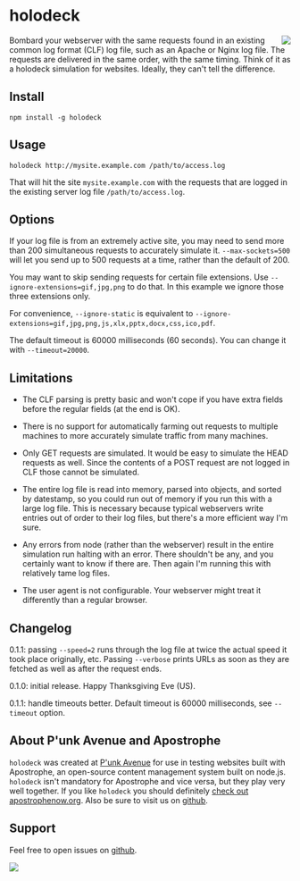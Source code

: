 # holodeck

<a href="http://apostrophenow.org/"><img src="https://raw.github.com/punkave/holodeck/master/logos/logo-box-madefor.png" align="right" /></a>

Bombard your webserver with the same requests found in an existing common log format (CLF) log file, such as an Apache or Nginx log file. The requests are delivered in the same order, with the same timing. Think of it as a holodeck simulation for websites. Ideally, they can't tell the difference.

## Install

```
npm install -g holodeck
```

## Usage

```
holodeck http://mysite.example.com /path/to/access.log
```

That will hit the site `mysite.example.com` with the requests that are logged in the existing server log file `/path/to/access.log`.

## Options

If your log file is from an extremely active site, you may need to send more than 200 simultaneous requests to accurately simulate it. `--max-sockets=500` will let you send up to 500 requests at a time, rather than the default of 200.

You may want to skip sending requests for certain file extensions. Use `--ignore-extensions=gif,jpg,png` to do that. In this example we ignore those three extensions only.

For convenience, `--ignore-static` is equivalent to `--ignore-extensions=gif,jpg,png,js,xlx,pptx,docx,css,ico,pdf`.

The default timeout is 60000 milliseconds (60 seconds). You can change it with `--timeout=20000`.

## Limitations

* The CLF parsing is pretty basic and won't cope if you have extra fields before the regular fields (at the end is OK).

* There is no support for automatically farming out requests to multiple machines to more accurately simulate traffic from many machines.

* Only GET requests are simulated. It would be easy to simulate the HEAD requests as well. Since the contents of a POST request are not logged in CLF those cannot be simulated.

* The entire log file is read into memory, parsed into objects, and sorted by datestamp, so you could run out of memory if you run this with a large log file. This is necessary because typical webservers write entries out of order to their log files, but there's a more efficient way I'm sure.

* Any errors from node (rather than the webserver) result in the entire simulation run halting with an error. There shouldn't be any, and you certainly want to know if there are. Then again I'm running this with relatively tame log files.

* The user agent is not configurable. Your webserver might treat it differently than a regular browser.

## Changelog

0.1.1: passing `--speed=2` runs through the log file at twice the actual speed it took place originally, etc. Passing `--verbose` prints URLs as soon as they are fetched as well as after the request ends.

0.1.0: initial release. Happy Thanksgiving Eve (US).

0.1.1: handle timeouts better. Default timeout is 60000 milliseconds, see `--timeout` option.

## About P'unk Avenue and Apostrophe

`holodeck` was created at [P'unk Avenue](http://punkave.com) for use in testing websites built with Apostrophe, an open-source content management system built on node.js. `holodeck` isn't mandatory for Apostrophe and vice versa, but they play very well together. If you like `holodeck` you should definitely [check out apostrophenow.org](http://apostrophenow.org). Also be sure to visit us on [github](http://github.com/punkave).

## Support

Feel free to open issues on [github](http://github.com/punkave/holodeck).

<a href="http://punkave.com/"><img src="https://raw.github.com/punkave/holodeck/master/logos/logo-box-builtby.png" /></a>
